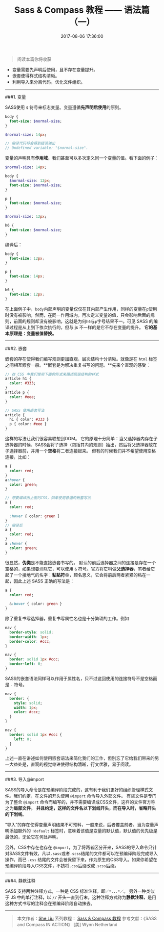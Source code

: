 ﻿---
title: Sass & Compass 教程 —— 语法篇（一）
date: 2017-08-06 17:36:00
tags:
- Sass 
- CSS 
- Compass
---

> 阅读本篇你将收获
  - 变量需要先声明后使用，且不存在变量提升。
  - 嵌套使得样式结构清晰。
  - 利用导入来分离代码，优化文件组织。

----------
###1. 变量

SASS使用 `$` 符号来标志变量。变量遵循**先声明后使用**的原则。
```sass
body { 
  font-size: $normal-size;
}

$normal-size: 14px;

// 编译代码将会得到错误输出
// Undefined variable: "$normal-size".
```
变量的声明具有**作用域**，我们甚至可以多次定义同一个变量的值。看下面的例子：
```sass
$normal-size: 14px;

body { 
  $normal-size: 12px;
  font-size: $normal-size;
}

p {
  font-size: $normal-size;
}

$normal-size: 12px;

h6 {
  font-size: $normal-size;
}
```
编译后：
```css
body {
  font-size: 12px;
}

p {
  font-size: 14px;
}

h6 {
  font-size: 12px;
}
```
在上面例子中，`body`内部声明的变量仅仅在其内部产生作用，同样的变量在`p`使用时没有被影响，然而，在同一作用域内，再次定义变量的值，只会影响后面的规则，前面的规则却没有被影响，这就是为何`h6`与`p`字号结果不一。可见 SASS 的编译过程是从上到下依次执行的，但与 js 不一样的是它不存在变量的提升。
**它的基本原理是：变量被值替换。**


----------
###2. 嵌套

嵌套的存在使得我们编写规则更加直观，层次结构十分清晰。就像是在 `html` 标签之间相互嵌套一般。**嵌套是为解决重复书写的问题。**先来个直观的感受：
```sass
// 在 CSS 中我们使用下面的形式来描述层级结构的样式
article h1 {
  color: #333;
}
article p {
  color: #eee;
}

// SASS 使用嵌套写法
article {
  h1 { color: #333 }
  p { color: #eee }
}
```
这样的写法让我们很容易联想到DOM。
它的原理十分简单：当父选择器内存在子选择器的时候，SASS会将子选择（包括其内的规则）抽出，然后将父选择器放在子选择器前，并用一个**空格**将二者连接起来。
但有的时候我们并不希望使用空格连接，比如：
```SASS
a {
  color: red;
}
a:hover {
  color: green;
}

// 想要编译出上面的CSS，如果使用普通的嵌套写法
a { 
  color: red;
  
  :hover { color: green }
}
// 编译后
a {
  color: red;
}
a :hover {
  color: green;
}
```
很显然，**伪类**是不能直接嵌套书写的。
默认的前后选择器之间的连接是存在一个空格的，如果想要消除它，可以使用 `&` 符号。官方将它叫做**父选择器**，笔者给它起了一个接地气的名字：**粘贴符**😛，顾名思义，它会将前后两者紧紧的粘在一起，因此上述 SASS 正确的写法是：
```sass
a { 
  color: red;
  
  &:hover { color: green }
}
```
除了重复书写选择器，重复书写属性名也是十分繁琐的工作。例如
```CSS
nav {
  border-style: solid;
  border-width: 1px;
  border-color: #ccc;
}

nav {
  border: solid 1px #ccc;
  border-left: 0;
}
```
SASS的嵌套语法同样可以作用于属性名，只不过这回使用的连接符号不是空格而是 `-` 符号。
```SASS
nav {
  border: {
    style: solid;
    width: 1px;
    color: #ccc;
  }
}

nav {
  border: solid 1px #ccc {
    left: 0;
  }
}
```
上述一直在讲述如何使用嵌套语法来简化我们的工作，但别忘了它给我们带来的另一大益处是，直观的视觉缩进使得结构清晰，行文优雅，易于阅读。


----------
###3. 导入@import

SASS的导入命令是在预编译阶段完成的，这有利于我们更好的组织管理样式文件。我们约定，在文件的开头使用 `@import` 命令导入外部文件。
有些文件是专门为了整合 `@import` 命令而编写的，并不需要编译成CSS文件，这样的文件官方称之为**局部文件**。
**并且约定，这样的文件名以下划线开头，而在导入时，省略开头的下划线**。

“导入”的存在使得变量声明结果不可预料，一般来说，后者覆盖前者。当为变量声明添加额外的 `!default` 标签时，意味着该值是变量的默认值，默认值的优先级是最低的，无论它在何处声明。

另外，CSS中存在也存在 `@import`，为了将两者区分开来，SASS的导入命令只针对SASS文件有效，凡以`.sass`或者`.scss`结尾的文件都可以在预编译阶段完成导入操作，而已 `.css` 结尾的文件会被保留下来，作为原生的CSS导入。如果你希望在预编译阶段导入CSS文件，不妨将`.css`后缀改成`.scss`后缀。


----------
###4. 静默注释

SASS 支持两种注释方式，一种是 CSS 标准注释，即`／*...*／`。
另外一种类似于 JS 中的单行注释，以 `//` 开头一直到行末，这种注释方式称为**静默注释**，是用这种方式书写的注释会在预编译阶段自动抹去。


----------
> 本文作者：[She Liu](https://github.com/ShelLiu)
> 系列教程： [Sass & Compass 教程](https://www.zybuluo.com/Shel/note/835485)
> 参考文献：《SASS and Compass IN ACTION》 [美] Wynn Netherland